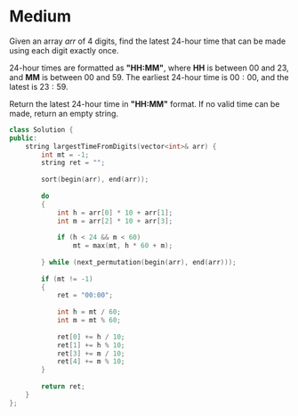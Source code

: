 # Medium

Given an array $arr$ of $4$ digits, find the latest 24-hour time that can be made using each digit exactly once.

24-hour times are formatted as **"HH:MM"**, where **HH** is between $00$ and $23$, and **MM** is between $00$ and $59$. The earliest 24-hour time is $00:00$, and the latest is $23:59$.

Return the latest 24-hour time in **"HH:MM"** format. If no valid time can be made, return an empty string.

```cpp
class Solution {
public:
    string largestTimeFromDigits(vector<int>& arr) {
        int mt = -1;
        string ret = "";
        
        sort(begin(arr), end(arr));
        
        do
        {
            int h = arr[0] * 10 + arr[1];
            int m = arr[2] * 10 + arr[3];
            
            if (h < 24 && m < 60)
                mt = max(mt, h * 60 + m);
            
        } while (next_permutation(begin(arr), end(arr)));
        
        if (mt != -1)
        {
            ret = "00:00";
            
            int h = mt / 60;
            int m = mt % 60;
            
            ret[0] += h / 10;
            ret[1] += h % 10;
            ret[3] += m / 10;
            ret[4] += m % 10;
        }
        
        return ret;
    }
};
```
